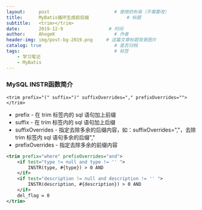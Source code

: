 ```yaml
---
layout:     post                        # 使用的布局（不需要改）
title:      MyBatis循环生成前后缀              # 标题
subtitle:   <trim></trim>
date:       2019-12-9                 # 时间
author:     AhogeK                      # 作者
header-img: img/post-bg-2019.png     # 这篇文章标题背景图片
catalog: true                           # 是否归档
tags:                                   # 标签
    - 学习笔记
    - MyBatis
---
```

### MySQL INSTR函数简介

``<trim prefix="(" suffix=")" suffixOverrides="," prefixOverrides=""></trim>``

* prefix - 在 trim 标签内的 sql 语句加上前缀
* suffix - 在 trim 标签内的 sql 语句加上后缀
* suffixOverrides - 指定去除多余的后缀内容，如：suffixOverrides=","，去除 trim 标签内 sql 语句多余的后缀","
* prefixOverrides - 指定去除多余的前缀内容

```xml
<trim prefix="where" prefixOverrides="and">
    <if test="type != null and type != '' ">
        INSTR(type, #{type}) > 0 AND
    </if>
    <if test="description != null and description != '' ">
        INSTR(description, #{description}) > 0 AND
    </if>
    del_flag = 0
</trim>
```
